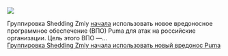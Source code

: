 <!--2025-03-31 14:17:04-->
<div class="yb">
  <div class="rss smaller1 habr"><img src="https://habrastorage.org/getpro/habr/upload_files/e20/abe/7d0/e20abe7d00168183493e1bafd124229b.jpg" /><p>Группировка Shedding Zmiy <a href="https://rt-solar.ru/solar-4rays/blog/5400/" rel="noopener noreferrer nofollow">начала</a> использовать новое вредоносное программное обеспечение (ВПО) Puma для&nbsp;атак на&nbsp;российские организации. Цель этого ВПО&nbsp;—... <br><a class="light" href="https://habr.com/ru/news/896168/?utm_source=habrahabr&utm_medium=rss&utm_campaign=896168">Группировка Shedding Zmiy начала использовать новый вредонос Puma</a></div>
</div>
